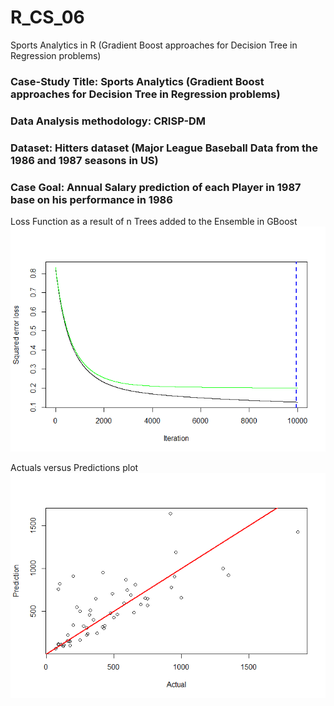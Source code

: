 # R_CS_06
Sports Analytics in R (Gradient Boost approaches for Decision Tree in Regression problems)

### Case-Study Title: Sports Analytics (Gradient Boost approaches for Decision Tree in Regression problems)
### Data Analysis methodology: CRISP-DM
### Dataset: Hitters dataset (Major League Baseball Data from the 1986 and 1987 seasons in US)
### Case Goal: Annual Salary prediction of each Player in 1987 base on his performance in 1986

Loss Function as a result of n Trees added to the Ensemble in GBoost
![CS_06_1](CS_06_1.png)

Actuals versus Predictions plot
![CS_06_2](CS_06_2.png)
